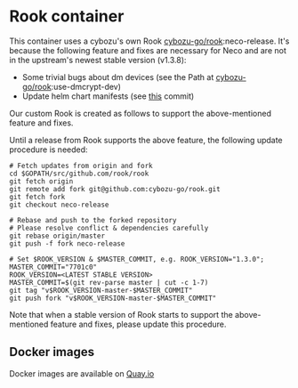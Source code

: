 Rook container
==============

This container uses a cybozu's own Rook [cybozu-go/rook][]:neco-release. It's because the following feature and fixes are necessary for Neco and are not in the upstream's newest stable version (v1.3.8):

* Some trivial bugs about dm devices  (see the Path at [cybozu-go/rook][]:use-dmcrypt-dev)
* Update helm chart manifests (see [this][ceph: update helm version] commit)

Our custom Rook is created as follows to support the above-mentioned feature and fixes.

Until a release from Rook supports the above feature, the following update procedure is needed:

```
# Fetch updates from origin and fork
cd $GOPATH/src/github.com/rook/rook
git fetch origin
git remote add fork git@github.com:cybozu-go/rook.git
git fetch fork
git checkout neco-release

# Rebase and push to the forked repository
# Please resolve conflict & dependencies carefully
git rebase origin/master
git push -f fork neco-release

# Set $ROOK_VERSION & $MASTER_COMMIT, e.g. ROOK_VERSION="1.3.0"; MASTER_COMMIT="7701c0"
ROOK_VERSION=<LATEST STABLE VERSION>
MASTER_COMMIT=$(git rev-parse master | cut -c 1-7)
git tag "v$ROOK_VERSION-master-$MASTER_COMMIT"
git push fork "v$ROOK_VERSION-master-$MASTER_COMMIT"
```

Note that when a stable version of Rook starts to support the above-mentioned feature and fixes, please update this procedure.

[rook]: https://github.com/rook/rook
[cybozu-go/rook]: https://github.com/cybozu-go/rook
[ceph: update helm version]: https://github.com/rook/rook/commit/a86b06084988d155450557679602a5422b6e6b2c

Docker images
-------------

Docker images are available on [Quay.io](https://quay.io/repository/cybozu/rook)
